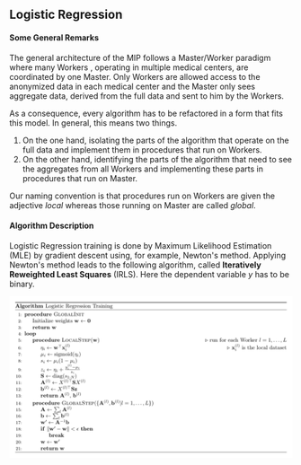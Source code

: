 ## Logistic Regression

#### Some General Remarks

The general architecture of the MIP follows a Master/Worker paradigm where many Workers
, operating in multiple medical centers, are coordinated by one Master. Only Workers
are allowed access to the anonymized data in each medical center and the Master only
sees aggregate data, derived from the full data and sent to him by the Workers.

As a consequence, every algorithm has to be refactored in a form that fits this model.
In general, this means two things.

1. On the one hand, isolating the parts of the algorithm that operate on the full data
   and implement them in procedures that run on Workers.
1. On the other hand, identifying the parts of the algorithm that need to see the
   aggregates from all Workers and implementing these parts in procedures that run on
   Master.

Our naming convention is that procedures run on Workers are given the adjective _local_
whereas those running on Master are called _global_.

#### Algorithm Description

Logistic Regression training is done by Maximum Likelihood Estimation (MLE) by gradient
descent using, for example, Newton's method. Applying Newton's method leads to the
following algorithm, called __Iteratively Reweighted Least Squares__ (IRLS). Here
the dependent variable *y* has to be binary.

![pseudo](algorithm_images/logistic_regression_pseudocode.png)
